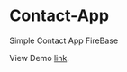 # Contact-App
Simple Contact App FireBase

View Demo [link](https://nguyenthanh1995.github.io/demo/Contact-App).